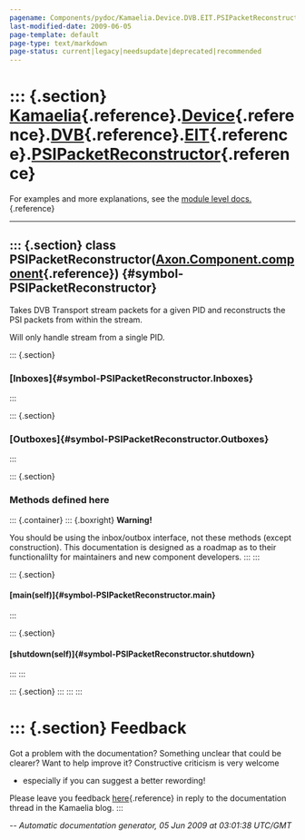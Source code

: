 ```yaml
---
pagename: Components/pydoc/Kamaelia.Device.DVB.EIT.PSIPacketReconstructor
last-modified-date: 2009-06-05
page-template: default
page-type: text/markdown
page-status: current|legacy|needsupdate|deprecated|recommended
---
```

::: {.section}
[Kamaelia](/Components/pydoc/Kamaelia.html){.reference}.[Device](/Components/pydoc/Kamaelia.Device.html){.reference}.[DVB](/Components/pydoc/Kamaelia.Device.DVB.html){.reference}.[EIT](/Components/pydoc/Kamaelia.Device.DVB.EIT.html){.reference}.[PSIPacketReconstructor](/Components/pydoc/Kamaelia.Device.DVB.EIT.PSIPacketReconstructor.html){.reference}
================================================================================================================================================================================================================================================================================================================================================================

For examples and more explanations, see the [module level
docs.](/Components/pydoc/Kamaelia.Device.DVB.EIT.html){.reference}

------------------------------------------------------------------------

::: {.section}
class PSIPacketReconstructor([Axon.Component.component](/Docs/Axon/Axon.Component.component.html){.reference}) {#symbol-PSIPacketReconstructor}
--------------------------------------------------------------------------------------------------------------

Takes DVB Transport stream packets for a given PID and reconstructs the
PSI packets from within the stream.

Will only handle stream from a single PID.

::: {.section}
### [Inboxes]{#symbol-PSIPacketReconstructor.Inboxes}
:::

::: {.section}
### [Outboxes]{#symbol-PSIPacketReconstructor.Outboxes}
:::

::: {.section}
### Methods defined here

::: {.container}
::: {.boxright}
**Warning!**

You should be using the inbox/outbox interface, not these methods
(except construction). This documentation is designed as a roadmap as to
their functionalilty for maintainers and new component developers.
:::
:::

::: {.section}
#### [main(self)]{#symbol-PSIPacketReconstructor.main}
:::

::: {.section}
#### [shutdown(self)]{#symbol-PSIPacketReconstructor.shutdown}
:::
:::

::: {.section}
:::
:::
:::

::: {.section}
Feedback
========

Got a problem with the documentation? Something unclear that could be
clearer? Want to help improve it? Constructive criticism is very welcome
- especially if you can suggest a better rewording!

Please leave you feedback
[here](../../../cgi-bin/blog/blog.cgi?rm=viewpost&nodeid=1142023701){.reference}
in reply to the documentation thread in the Kamaelia blog.
:::

*\-- Automatic documentation generator, 05 Jun 2009 at 03:01:38 UTC/GMT*
